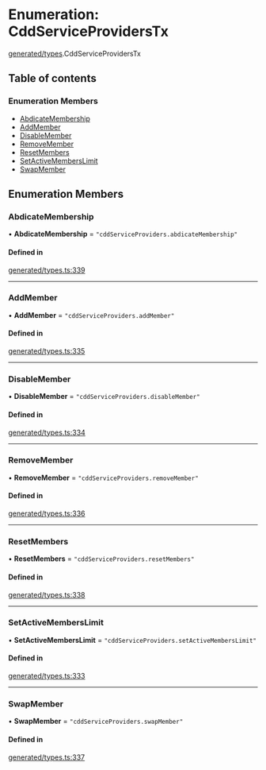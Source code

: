 # Enumeration: CddServiceProvidersTx

[generated/types](../wiki/generated.types).CddServiceProvidersTx

## Table of contents

### Enumeration Members

- [AbdicateMembership](../wiki/generated.types.CddServiceProvidersTx#abdicatemembership)
- [AddMember](../wiki/generated.types.CddServiceProvidersTx#addmember)
- [DisableMember](../wiki/generated.types.CddServiceProvidersTx#disablemember)
- [RemoveMember](../wiki/generated.types.CddServiceProvidersTx#removemember)
- [ResetMembers](../wiki/generated.types.CddServiceProvidersTx#resetmembers)
- [SetActiveMembersLimit](../wiki/generated.types.CddServiceProvidersTx#setactivememberslimit)
- [SwapMember](../wiki/generated.types.CddServiceProvidersTx#swapmember)

## Enumeration Members

### AbdicateMembership

• **AbdicateMembership** = ``"cddServiceProviders.abdicateMembership"``

#### Defined in

[generated/types.ts:339](https://github.com/PolymeshAssociation/polymesh-sdk/blob/95e180d2/src/generated/types.ts#L339)

___

### AddMember

• **AddMember** = ``"cddServiceProviders.addMember"``

#### Defined in

[generated/types.ts:335](https://github.com/PolymeshAssociation/polymesh-sdk/blob/95e180d2/src/generated/types.ts#L335)

___

### DisableMember

• **DisableMember** = ``"cddServiceProviders.disableMember"``

#### Defined in

[generated/types.ts:334](https://github.com/PolymeshAssociation/polymesh-sdk/blob/95e180d2/src/generated/types.ts#L334)

___

### RemoveMember

• **RemoveMember** = ``"cddServiceProviders.removeMember"``

#### Defined in

[generated/types.ts:336](https://github.com/PolymeshAssociation/polymesh-sdk/blob/95e180d2/src/generated/types.ts#L336)

___

### ResetMembers

• **ResetMembers** = ``"cddServiceProviders.resetMembers"``

#### Defined in

[generated/types.ts:338](https://github.com/PolymeshAssociation/polymesh-sdk/blob/95e180d2/src/generated/types.ts#L338)

___

### SetActiveMembersLimit

• **SetActiveMembersLimit** = ``"cddServiceProviders.setActiveMembersLimit"``

#### Defined in

[generated/types.ts:333](https://github.com/PolymeshAssociation/polymesh-sdk/blob/95e180d2/src/generated/types.ts#L333)

___

### SwapMember

• **SwapMember** = ``"cddServiceProviders.swapMember"``

#### Defined in

[generated/types.ts:337](https://github.com/PolymeshAssociation/polymesh-sdk/blob/95e180d2/src/generated/types.ts#L337)

